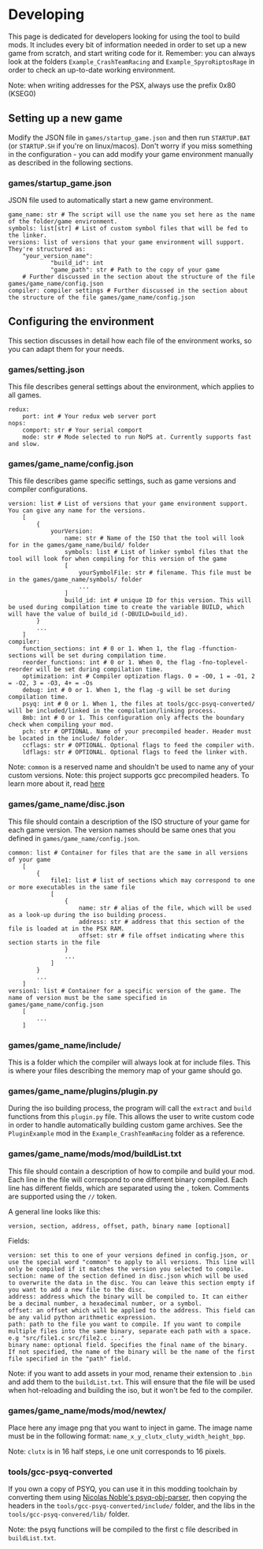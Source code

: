 # Developing
This page is dedicated for developers looking for using the tool to build mods. It includes every bit of information needed in order to set up a new game from scratch, and start writing code for it. Remember: you can always look at the folders `Example_CrashTeamRacing` and `Example_SpyroRiptosRage` in order to check an up-to-date working environment.

Note: when writing addresses for the PSX, always use the prefix 0x80 (KSEG0)

## Setting up a new game
Modify the JSON file in `games/startup_game.json` and then run `STARTUP.BAT` (or `STARTUP.SH` if you're on linux/macos). Don't worry if you miss something in the configuration - you can add modify your game environment manually as described in the following sections.

### games/startup_game.json
JSON file used to automatically start a new game environment.
```
game_name: str # The script will use the name you set here as the name of the folder/game environment.
symbols: list[str] # List of custom symbol files that will be fed to the linker.
versions: list of versions that your game environment will support. They're structured as:
    "your_version_name":
            "build_id": int
            "game_path": str # Path to the copy of your game
    # Further discussed in the section about the structure of the file games/game_name/config.json
compiler: compiler settings # Further discussed in the section about the structure of the file games/game_name/config.json
```

## Configuring the environment
This section discusses in detail how each file of the environment works, so you can adapt them for your needs.

### games/setting.json
This file describes general settings about the environment, which applies to all games.
```
redux:
    port: int # Your redux web server port
nops:
    comport: str # Your serial comport
    mode: str # Mode selected to run NoPS at. Currently supports fast and slow.
```

### games/game_name/config.json
This file describes game specific settings, such as game versions and compiler configurations.

```
version: list # List of versions that your game environment support. You can give any name for the versions.
    [
        {
            yourVersion:
                name: str # Name of the ISO that the tool will look for in the games/game_name/build/ folder
                symbols: list # List of linker symbol files that the tool will look for when compiling for this version of the game
                [
                    yourSymbolFile: str # filename. This file must be in the games/game_name/symbols/ folder
                    ...
                ]
                build_id: int # unique ID for this version. This will be used during compilation time to create the variable BUILD, which will have the value of build_id (-DBUILD=build_id).
        }
        ...
    ]
compiler:
    function_sections: int # 0 or 1. When 1, the flag -ffunction-sections will be set during compilation time.
    reorder_functions: int # 0 or 1. When 0, the flag -fno-toplevel-reorder will be set during compilation time.
    optimization: int # Compiler optization flags. 0 = -O0, 1 = -O1, 2 = -O2, 3 = -O3, 4+ = -Os
    debug: int # 0 or 1. When 1, the flag -g will be set during compilation time.
    psyq: int # 0 or 1. When 1, the files at tools/gcc-psyq-converted/ will be included/linked in the compilation/linking process.
    8mb: int # 0 or 1. This configuration only affects the boundary check when compiling your mod.
    pch: str # OPTIONAL. Name of your precompiled header. Header must be located in the include/ folder.
    ccflags: str # OPTIONAL. Optional flags to feed the compiler with.
    ldflags: str # OPTIONAL. Optional flags to feed the linker with.
```
Note: `common` is a reserved name and shouldn't be used to name any of your custom versions.
Note: this project supports gcc precompiled headers. To learn more about it, read [here](https://gcc.gnu.org/onlinedocs/gcc/Precompiled-Headers.html)

### games/game_name/disc.json
This file should contain a description of the ISO structure of your game for each game version. The version names should be same ones that you defined in `games/game_name/config.json`.
```
common: list # Container for files that are the same in all versions of your game
    [
        {
            file1: list # list of sections which may correspond to one or more executables in the same file
            [
                {
                    name: str # alias of the file, which will be used as a look-up during the iso building process.
                    address: str # address that this section of the file is loaded at in the PSX RAM.
                    offset: str # file offset indicating where this section starts in the file
                }
                ...
            ]
        }
        ...
    ]
version1: list # Container for a specific version of the game. The name of version must be the same specified in games/game_name/config.json
    [
        ...
    ]
```

### games/game_name/include/
This is a folder which the compiler will always look at for include files. This is where your files describing the memory map of your game should go.

### games/game_name/plugins/plugin.py
During the iso building process, the program will call the `extract` and `build` functions from this `plugin.py` file. This allows the user to write custom code in order to handle automatically building custom game archives. See the `PluginExample` mod in the `Example_CrashTeamRacing` folder as a reference.

### games/game_name/mods/mod/buildList.txt
This file should contain a description of how to compile and build your mod. Each line in the file will correspond to one different binary compiled. Each line has different fields, which are separated using the `,` token. Comments are supported using the `//` token.

A general line looks like this:
```
version, section, address, offset, path, binary name [optional]
```

Fields:
```
version: set this to one of your versions defined in config.json, or use the special word "common" to apply to all versions. This line will only be compiled if it matches the version you selected to compile.
section: name of the section defined in disc.json which will be used to overwrite the data in the disc. You can leave this section empty if you want to add a new file to the disc.
address: address which the binary will be compiled to. It can either be a decimal number, a hexadecimal number, or a symbol.
offset: an offset which will be applied to the address. This field can be any valid python arithmetic expression.
path: path to the file you want to compile. If you want to compile multiple files into the same binary, separate each path with a space. e.g "src/file1.c src/file2.c ..."
binary name: optional field. Specifies the final name of the binary. If not specified, the name of the binary will be the name of the first file specified in the "path" field.
```

Note: if you want to add assets in your mod, rename their extension to `.bin` and add them to the `buildList.txt`. This will ensure that the file will be used when hot-reloading and building the iso, but it won't be fed to the compiler.

### games/game_name/mods/mod/newtex/
Place here any image png that you want to inject in game. The image name must be in the following format: `name_x_y_clutx_cluty_width_height_bpp`.

Note: `clutx` is in 16 half steps, i.e one unit corresponds to 16 pixels.

### tools/gcc-psyq-converted
If you own a copy of PSYQ, you can use it in this modding toolchain by converting them using [Nicolas Noble's psyq-obj-parser](https://github.com/grumpycoders/pcsx-redux/blob/main/src/mips/psyq/README.md), then copying the headers in the `tools/gcc-psyq-converted/include/` folder, and the libs in the `tools/gcc-psyq-convered/lib/` folder.

Note: the psyq functions will be compiled to the first c file described in `buildList.txt`.